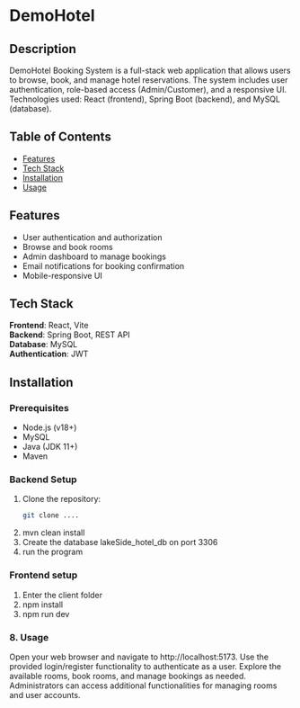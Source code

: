 # DemoHotel

## Description
DemoHotel Booking System is a full-stack web application that allows users to browse, book, and manage hotel reservations. The system includes user authentication, role-based access (Admin/Customer), and a responsive UI.
Technologies used: React (frontend), Spring Boot (backend), and MySQL (database).

## Table of Contents
- [Features](#features)
- [Tech Stack](#tech-stack)
- [Installation](#installation)
- [Usage](#usage)

## Features
- User authentication and authorization
- Browse and book rooms
- Admin dashboard to manage bookings
- Email notifications for booking confirmation
- Mobile-responsive UI

## Tech Stack
**Frontend**: React, Vite  
**Backend**: Spring Boot, REST API  
**Database**: MySQL  
**Authentication**: JWT  

## Installation

### Prerequisites
- Node.js (v18+)
- MySQL
- Java (JDK 11+)
- Maven

### Backend Setup
1. Clone the repository:
   ```bash
   git clone ....
2. mvn clean install
3. Create the database lakeSide_hotel_db on port 3306
4. run the program

### Frontend setup
1. Enter the client folder
2. npm install
3. npm run dev
   
### 8. **Usage**
Open your web browser and navigate to http://localhost:5173.
Use the provided login/register functionality to authenticate as a user.
Explore the available rooms, book rooms, and manage bookings as needed.
Administrators can access additional functionalities for managing rooms and user accounts.
